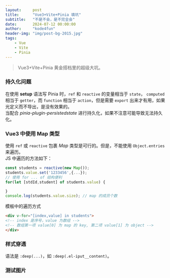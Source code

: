```yaml
---
layout:     post
title:      "Vue3+Vite+Pinia 填坑"
subtitle:   "不是不会，是不完全会"
date:       2024-07-12 00:00:00
author:     "kode4fun"
header-img: "img/post-bg-2015.jpg"
tags:
    - Vue
    - Vite
    - Pinia
---
```


> Vue3+Vite+Pinia 黄金搭档里的超级大坑。

### 持久化问题
在使用 **setup** 语法写 Pinia 时，`ref` 和 `reactive` 的变量相当于 `state`， `computed` 相当于 `getter`，而 `function` 相当于 `action`，但是需要 `export` 出来才有用，如果光定义而不导出，是没有效果的。  
当配合 _pinia-plugin-persistedstate_ 进行持久化，如果不注意可能导致无法持久化。

### Vue3 中使用 Map 类型
使用 `ref` 或 `reactive` 包裹 _Map_ 类型是可行的。但是，不能使用 `Object.entries` 来遍历。  
JS 中遍历的方法如下：
```js
const students = reactive(new Map());
students.value.set('1233456',{...});
// 使用 for ... of 结构便利
for(let [stdId,student] of students.value) {

}
console.log(students.value.size); // map 的成员个数
```

模板中的遍历方式
```html
<div v-for="[index,value] in students">
<!-- index 是序号，value 为数组 -->
<!-- 数组第一项 value[0] 为 map 的 key, 第二项 value[1] 为 object -->
</div>
```
### 样式穿透
语法是 `:deep(...)`，如 `:deep(.el-iput__content)`。
### 测试图片
<!-- <img src="/img/in-post/moon-in-the-sky.jpg" align="center" width="50%"> -->
<!-- ![moon in the sky](/img/in-post/moon-in-the-sky.jpg) -->